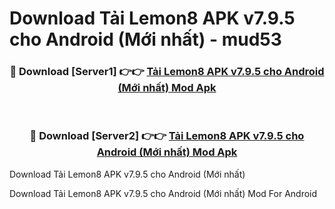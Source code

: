 # Download Tải Lemon8 APK v7.9.5 cho Android (Mới nhất) - mud53


<div align="center">
<h3>🔴 Download [Server1] 👉👉 <a href="https://apk-comot.site?title=Tải_Lemon8_APK_v7.9.5_cho_Android_(Mới_nhất)">Tải Lemon8 APK v7.9.5 cho Android (Mới nhất) Mod Apk</a></h3><br>
<h3>🔴 Download [Server2] 👉👉 <a href="https://apk-comot.site?title=Tải_Lemon8_APK_v7.9.5_cho_Android_(Mới_nhất)">Tải Lemon8 APK v7.9.5 cho Android (Mới nhất) Mod Apk</a></h3>
</div>



Download Tải Lemon8 APK v7.9.5 cho Android (Mới nhất) 

Download Tải Lemon8 APK v7.9.5 cho Android (Mới nhất) Mod For Android